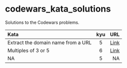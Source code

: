 # codewars_kata_solutions
Solutions to the Codewars problems.

| Kata  | kyu  | URL |
| :--------------------------------- |:---------------:| -----:|
| Extract the domain name from a URL | 5 | [Link](extract_the_domain_name_from_a_url) |
| Multiples of 3 or 5      | 6  |   [Link](multiples_of_3_or_5) |
| NA | 5        |    NA |
